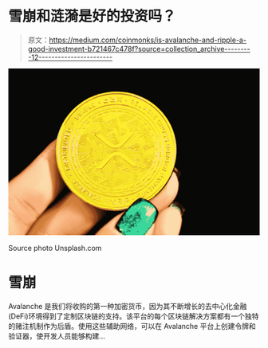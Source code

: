 # 雪崩和涟漪是好的投资吗？

> 原文：<https://medium.com/coinmonks/is-avalanche-and-ripple-a-good-investment-b721467c478f?source=collection_archive---------12----------------------->

![](img/38500856ff423dc7e2e22084a63f8232.png)

Source photo Unsplash.com

# 雪崩

Avalanche 是我们将收购的第一种加密货币，因为其不断增长的去中心化金融(DeFi)环境得到了定制区块链的支持。该平台的每个区块链解决方案都有一个独特的赌注机制作为后盾。使用这些辅助网络，可以在 Avalanche 平台上创建令牌和验证器，使开发人员能够构建…